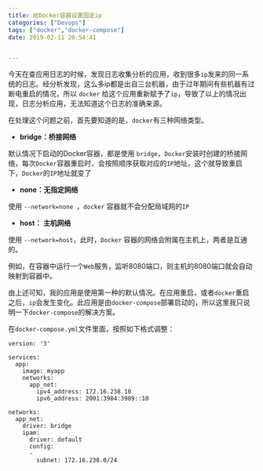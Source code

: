 ```yaml
---
title: 给Docker容器设置固定ip
categories: ["Devops"]
tags: ["docker","docker-compose"]
date: 2019-02-11 20:54:41


---
```


今天在查应用日志的时候，发现日志收集分析的应用，收到很多`ip`发来的同一系统的日志。经分析发现，这么多ip都是出自三台机器，由于过年期间有些机器有过断电重启的情况，所以 `docker` 给这个应用重新赋予了`ip`，导致了以上的情况出现，日志分析应用，无法知道这个日志的准确来源。

<!--more-->

在处理这个问题之前，首先要知道的是，`docker`有三种网络类型。

* **bridge：桥接网络**

默认情况下启动的Docker容器，都是使用 `bridge`，`Docker`安装时创建的桥接网络，每次`Docker`容器重启时，会按照顺序获取对应的`IP`地址，这个就导致重启下，`Docker`的`IP`地址就变了

* **none：无指定网络**

使用 `--network=none `，`docker` 容器就不会分配局域网的`IP`

* **host： 主机网络**

使用 `--network=host`，此时，`Docker` 容器的网络会附属在主机上，两者是互通的。

例如，在容器中运行一个`Web`服务，监听8080端口，则主机的8080端口就会自动映射到容器中。



由上述可知，我的应用是使用第一种的默认情况。在应用重启，或者`docker`重启之后，`ip`会发生变化。此应用是由`docker-compose`部署启动的，所以这里我只说明一下`docker-compose`的解决方案。

在`docker-compose.yml`文件里面，按照如下格式调整：

```
version: '3'

services:
  app:
    image: myapp
    networks:
      app_net:
        ipv4_address: 172.16.238.10
        ipv6_address: 2001:3984:3989::10

networks:
  app_net:
    driver: bridge
    ipam:
      driver: default
      config:
      -
        subnet: 172.16.238.0/24
```

